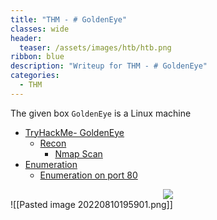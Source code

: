 ```yaml
---
title: "THM - # GoldenEye"
classes: wide
header:
  teaser: /assets/images/htb/htb.png
ribbon: blue
description: "Writeup for THM - # GoldenEye"
categories:
  - THM
---
```


The given box ```GoldenEye``` is a Linux machine 

- [TryHackMe- GoldenEye](#tryhackme---GoldenEye)
  - [Recon](#recon)
	  - [Nmap Scan](#nmap-scan)
 - [Enumeration](#enumeration)
	 - [Enumeration on port 80](#enumeration-on-port-80)

<center>
<img src = "https://github.com/enum-more/obsidian_vault/raw/main/thm/LINUX/goldeneye/assets/images/goldeneye.png" />
</center>
![[Pasted image 20220810195901.png]]